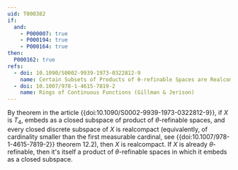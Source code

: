 ```yaml
---
uid: T000382
if:
  and:
    - P000007: true
    - P000194: true
    - P000164: true
then:
  P000162: true
refs:
  - doi: 10.1090/S0002-9939-1973-0322812-9  
    name: Certain Subsets of Products of θ-refinable Spaces are Realcompact
  - doi: 10.1007/978-1-4615-7819-2
    name: Rings of Continuous Functions (Gillman & Jerison)
---
```


By theorem in the article {{doi:10.1090/S0002-9939-1973-0322812-9}}, if $X$ is $T_4$, embeds as a closed subspace of product of $\theta$-refinable spaces, and every closed discrete subspace of $X$ is realcompact (equivalently, of cardinality smaller than the first measurable cardinal, see {{doi:10.1007/978-1-4615-7819-2}} theorem 12.2), then $X$ is realcompact. If $X$ is already $\theta$-refinable, then it's itself a product of $\theta$-refinable spaces in which it embeds as a closed subspace.

